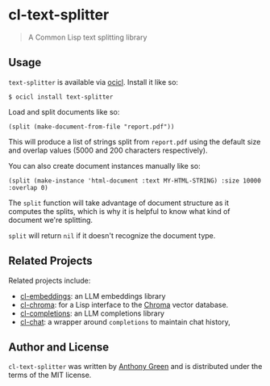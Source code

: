 # cl-text-splitter
> A Common Lisp text splitting library

Usage
------

`text-splitter` is available via [ocicl](https://github.com/ocicl/ocicl).  Install it like so:
```
$ ocicl install text-splitter
```

Load and split documents like so:
```
(split (make-document-from-file "report.pdf"))
```
This will produce a list of strings split from `report.pdf` using the default size and overlap values (5000 and 200 characters respectively).

You can also create document instances manually like so:
```
(split (make-instance 'html-document :text MY-HTML-STRING) :size 10000 :overlap 0)
```

The `split` function will take advantage of document structure as it
computes the splits, which is why it is helpful to know what kind of
document we're splitting.

`split` will return `nil` if it doesn't recognize the document type.

Related Projects
-----------------

Related projects include:
* [cl-embeddings](https://github.com/atgreen/cl-embeddings): an LLM embeddings library
* [cl-chroma](https://github.com/atgreen/cl-chroma): for a Lisp interface to the [Chroma](https://www.trychroma.com/) vector database.
* [cl-completions](https://github.com/atgreen/cl-completions): an LLM completions library
* [cl-chat](https://github.com/atgreen/cl-chat): a wrapper around `completions` to maintain chat history,

Author and License
-------------------

``cl-text-splitter`` was written by [Anthony
Green](https://github.com/atgreen) and is distributed under the terms
of the MIT license.
